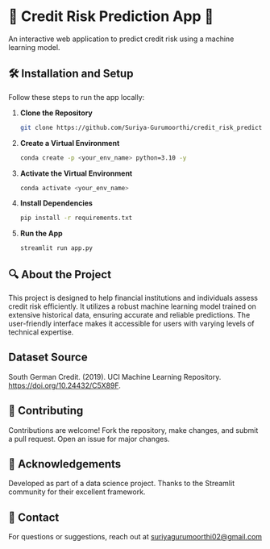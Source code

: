 # 🌟 Credit Risk Prediction App 🌟

An interactive web application to predict credit risk using a machine learning model.

## 🛠️ Installation and Setup

Follow these steps to run the app locally:

1. **Clone the Repository**
    ```bash
    git clone https://github.com/Suriya-Gurumoorthi/credit_risk_prediction.git
    ```

2. **Create a Virtual Environment**
    ```bash
    conda create -p <your_env_name> python=3.10 -y
    ```

3. **Activate the Virtual Environment**
    ```bash
    conda activate <your_env_name>
    ```

4. **Install Dependencies**
    ```bash
    pip install -r requirements.txt
    ```

5. **Run the App**
    ```bash
    streamlit run app.py
    ```

## 🔍 About the Project

This project is designed to help financial institutions and individuals assess credit risk efficiently. It utilizes a robust machine learning model trained on extensive historical data, ensuring accurate and reliable predictions. The user-friendly interface makes it accessible for users with varying levels of technical expertise.

## Dataset Source

South German Credit. (2019). UCI Machine Learning Repository. https://doi.org/10.24432/C5X89F.

## 🤝 Contributing

Contributions are welcome! Fork the repository, make changes, and submit a pull request. Open an issue for major changes.


## 🙏 Acknowledgements

Developed as part of a data science project. Thanks to the Streamlit community for their excellent framework.

## 📧 Contact

For questions or suggestions, reach out at suriyagurumoorthi02@gmail.com